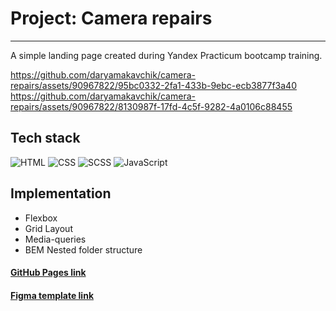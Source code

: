 # Project: Camera repairs

---

A simple landing page created during Yandex Practicum bootcamp training.

https://github.com/daryamakavchik/camera-repairs/assets/90967822/95bc0332-2fa1-433b-9ebc-ecb3877f3a40
https://github.com/daryamakavchik/camera-repairs/assets/90967822/8130987f-17fd-4c5f-9282-4a0106c88455




## Tech stack

![HTML](https://img.shields.io/badge/html5-%23E34F26.svg?style=for-the-badge&logo=html5&logoColor=white)
![CSS](https://img.shields.io/badge/css3-%231572B6.svg?style=for-the-badge&logo=css3&logoColor=white)
![SCSS](https://img.shields.io/badge/Sass-CC6699?style=for-the-badge&logo=sass&logoColor=white)
![JavaScript](https://img.shields.io/badge/JavaScript-F7DF1E?style=for-the-badge&logo=javascript&logoColor=black)

## Implementation

- Flexbox
- Grid Layout
- Media-queries
- BEM Nested folder structure


#### [GitHub Pages link](https://daryamakavchik.github.io/camera-repairs/)
#### [Figma template link](https://www.figma.com/file/G3UWFlQmNtNs67751YiDH2/Month-of-Landings_external-link?node-id=2%3A1815)
